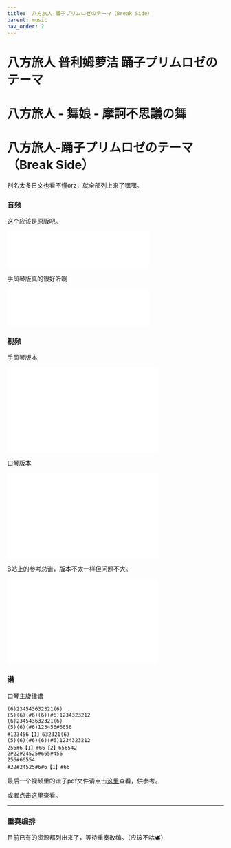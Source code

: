 ```yaml
---
title:  八方旅人-踊子プリムロゼのテーマ（Break Side）
parent: music
nav_order: 2
---
```


# 八方旅人 普利姆萝洁 踊子プリムロゼのテーマ
# 八方旅人 - 舞娘 - 摩訶不思議の舞
# 八方旅人-踊子プリムロゼのテーマ（Break Side）
别名太多日文也看不懂orz，就全部列上来了嘿嘿。



### 音频
这个应该是原版吧。
<iframe frameborder="no" border="0" marginwidth="0" marginheight="0" width=330 height=86 src="//music.163.com/outchain/player?type=2&id=865857528&auto=1&height=66"></iframe>


手风琴版真的很好听啊
<iframe frameborder="no" border="0" marginwidth="0" marginheight="0" width=330 height=86 src="//music.163.com/outchain/player?type=2&id=1376159751&auto=1&height=66"></iframe>



### 视频
手风琴版本

<iframe height=198     width=352 src="//player.bilibili.com/player.html?aid=57689073&bvid=BV1t4411w7Q4&cid=100695977&page=1" scrolling="no" border="0" frameborder="no" framespacing="0" allowfullscreen="true"> </iframe>



口琴版本
<iframe height=198     width=352 src="//player.bilibili.com/player.html?aid=63245842&bvid=BV194411D7re&cid=109840071&page=1" scrolling="no" border="0" frameborder="no" framespacing="0" allowfullscreen="true"> </iframe>



B站上的参考总谱，版本不太一样但问题不大。

<iframe height=198     width=352 src="//player.bilibili.com/player.html?aid=245294939&bvid=BV18v411r7V4&cid=258481280&page=1" scrolling="no" border="0" frameborder="no" framespacing="0" allowfullscreen="true"> </iframe>  



### 谱
口琴主旋律谱
```
(6)234543632321(6)
(5)(6)(#6)(6)(#6)1234323212
(6)234543632321(6)
(5)(6)(#6)123456#6656
#123456【1】632321(6)
(5)(6)(#6)(6)(#6)1234323212
256#6【1】#66【2】656542
2#22#24525#665#456
256#66554
#22#24525#6#6【1】#66
```

最后一个视频里的谱子pdf文件请点击[这里](../../../../doc/踊子プリムロゼのテーマ（Break_Side）.pdf)查看，供参考。


或者点击[这里](https://maiimg.com/pdf/?e=ag8XdjcGk9uucm)查看。





---

### 重奏编排
目前已有的资源都列出来了，等待重奏改编。（应该不咕🕊）